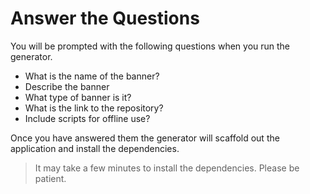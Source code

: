 # Answer the Questions

You will be prompted with the following questions when you run the generator.

* What is the name of the banner?
* Describe the banner
* What type of banner is it?
* What is the link to the repository?
* Include scripts for offline use?

Once you have answered them the generator will scaffold out the application and install the dependencies.

> It may take a few minutes to install the dependencies. Please be patient.
